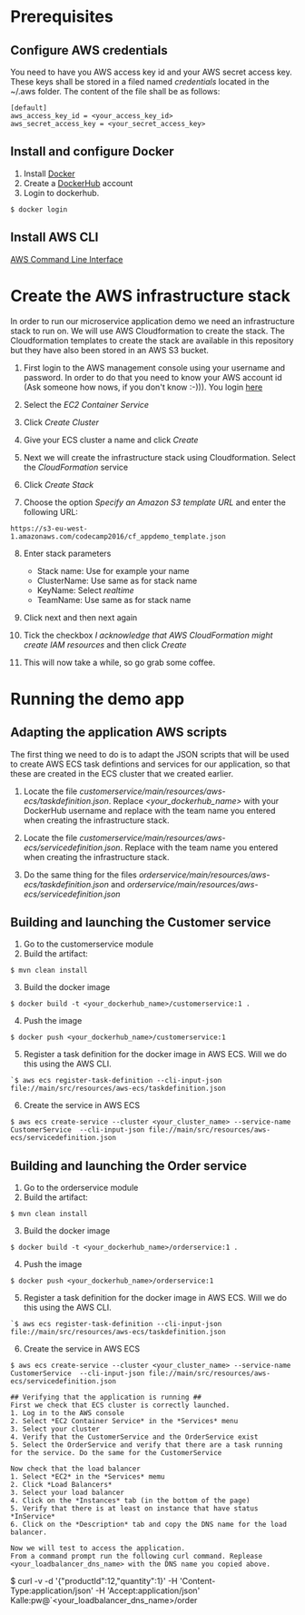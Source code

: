 # Prerequisites  #
## Configure AWS credentials ##
You need to have you AWS access key id and your AWS secret access key.
These keys shall be stored in a filed named *credentials* located in the ~/.aws folder.
The content of the file shall be as follows:

````
[default] 
aws_access_key_id = <your_access_key_id>  
aws_secret_access_key = <your_secret_access_key>
````

## Install and configure Docker ##
1. Install [Docker](https://docs.docker.com)
2. Create a [DockerHub](https://hub.docker.com) account
2. Login to dockerhub. 
````
$ docker login
````

## Install AWS CLI ##
[AWS Command Line Interface](https://aws.amazon.com/cli/)

# Create the AWS infrastructure stack #
In order to run our microservice application demo we need an infrastructure stack to run on. We will use AWS Cloudformation to create the stack. The Cloudformation templates to create the stack are available in this repository but they have also been stored in an AWS S3 bucket.

1. First login to the AWS management console using your username and password. In order to do that you need to know your AWS account id (Ask someone how nows, if you don't know :-))). 
You login [here](https://aws.amazon.com/)  

2. Select the *EC2 Container Service*

3. Click *Create Cluster*

4. Give your ECS cluster a name and click *Create*

5. Next we will create the infrastructure stack using Cloudformation. Select the *CloudFormation* service

6. Click *Create Stack*

7. Choose the option *Specify an Amazon S3 template URL* and enter the following URL:
````
https://s3-eu-west-1.amazonaws.com/codecamp2016/cf_appdemo_template.json
````

8. Enter stack parameters
   * Stack name: Use for example your name
   * ClusterName: Use same as for stack name
   * KeyName: Select *realtime*
   * TeamName: Use same as for stack name

9. Click next and then next again

10. Tick the checkbox *I acknowledge that AWS CloudFormation might create IAM resources* and then click *Create*

11. This will now take a while, so go grab some coffee.  

   

# Running the demo app #
## Adapting the application AWS scripts ##
The first thing we need to do is to adapt the JSON scripts that will be used to create AWS ECS task defintions and services for our application, so that these are created in the ECS cluster that we created earlier.

1. Locate the file *customerservice/main/resources/aws-ecs/taskdefinition.json*. 
Replace *<your_dockerhub_name>* with your DockerHub username and replace *<TeamName>* with the team name you entered when creating the infrastructure stack.

2. Locate the file *customerservice/main/resources/aws-ecs/servicedefinition.json*. Replace *<TeamName>* with the team name you entered when creating the infrastructure stack.  

3. Do the same thing for the files *orderservice/main/resources/aws-ecs/taskdefinition.json* and *orderservice/main/resources/aws-ecs/servicedefinition.json*

## Building and launching the Customer service ##
1. Go to the customerservice module
2. Build the artifact: 
````
$ mvn clean install
````
3. Build the docker image
````
$ docker build -t <your_dockerhub_name>/customerservice:1 .
````
4. Push the image
````
$ docker push <your_dockerhub_name>/customerservice:1
````
5. Register a task definition for the docker image in AWS ECS. Will we do this using the AWS CLI.
````
`$ aws ecs register-task-definition --cli-input-json file://main/src/resources/aws-ecs/taskdefinition.json
````
6. Create the service in AWS ECS 
````
$ aws ecs create-service --cluster <your_cluster_name> --service-name CustomerService  --cli-input-json file://main/src/resources/aws-ecs/servicedefinition.json
````

## Building and launching the Order service ##
1. Go to the orderservice module
2. Build the artifact:
````
$ mvn clean install
````
3. Build the docker image
````
$ docker build -t <your_dockerhub_name>/orderservice:1 .
````
4. Push the image
````
$ docker push <your_dockerhub_name>/orderservice:1
````
5. Register a task definition for the docker image in AWS ECS. Will we do this using the AWS CLI.
````
`$ aws ecs register-task-definition --cli-input-json file://main/src/resources/aws-ecs/taskdefinition.json
````
6. Create the service in AWS ECS
````
$ aws ecs create-service --cluster <your_cluster_name> --service-name CustomerService  --cli-input-json file://main/src/resources/aws-ecs/servicedefinition.json

## Verifying that the application is running ##
First we check that ECS cluster is correctly launched.
1. Log in to the AWS console
2. Select *EC2 Container Service* in the *Services* menu
3. Select your cluster
4. Verify that the CustomerService and the OrderService exist
5. Select the OrderService and verify that there are a task running for the service. Do the same for the CustomerService

Now check that the load balancer
1. Select *EC2* in the *Services* memu
2. Click *Load Balancers*
3. Select your load balancer
4. Click on the *Instances* tab (in the bottom of the page)
5. Verify that there is at least on instance that have status *InService*
6. Click on the *Description* tab and copy the DNS name for the load balancer.

Now we will test to access the application.
From a command prompt run the following curl command. Replease <your_loadbalancer_dns_name> with the DNS name you copied above.
````
$ curl -v -d '{"productId":12,"quantity":1}' -H 'Content-Type:application/json' -H 'Accept:application/json'  Kalle:pw@`<your_loadbalancer_dns_name>/order
````


 

